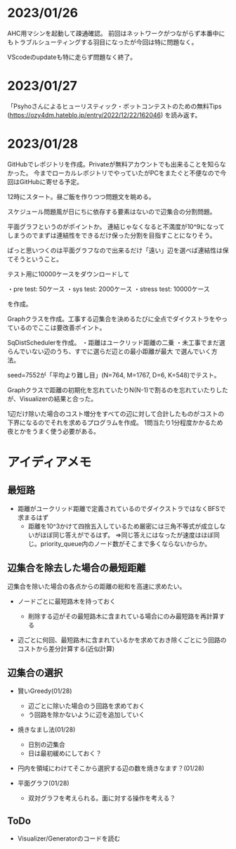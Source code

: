 # 2023/01/26

AHC用マシンを起動して疎通確認。
前回はネットワークがつながらず本番中にもトラブルシューティングする羽目になったが今回は特に問題なく。

VScodeのupdateも特に走らず問題なく終了。

# 2023/01/27

「Psyhoさんによるヒューリスティック・ボットコンテストのための無料Tips
(https://ozy4dm.hateblo.jp/entry/2022/12/22/162046)
を読み返す。

# 2023/01/28

GitHubでレポジトリを作成。Privateが無料アカウントでも出来ることを知らなかった。
今までローカルレポジトリでやっていたがPCをまたぐと不便なので今回はGitHubに寄せる予定。

12時にスタート。昼ご飯を作りつつ問題文を眺める。

スケジュール問題風が日にちに依存する要素はないので辺集合の分割問題。

平面グラフというのがポイントか。
連結じゃなくなると不満度が10^9になってしまうのでまずは連結性をできるだけ保った分割を目指すことになりそう。

ぱっと思いつくのは平面グラフなので出来るだけ「遠い」辺を選べば連結性は保てそうということ。

テスト用に10000ケースをダウンロードして

・pre test: 50ケース
・sys test: 2000ケース
・stress test: 10000ケース

を作成。

Graphクラスを作成。工事する辺集合を決めるたびに全点でダイクストラをやっているのでここは要改善ポイント。

SqDistSchedulerを作成。
・距離はユークリッド距離の二乗
・未工事でまだ選らんでいない辺のうち、すでに選らだ辺との最小距離が最大
で選んでいく方法。


seed=7552が「平均より難し目」(N=764, M=1767, D=6, K=548)でテスト。

Graphクラスで距離の初期化を忘れていたりN(N-1)で割るのを忘れていたりしたが、Visualizerの結果と合った。

1辺だけ除いた場合のコスト増分をすべての辺に対して合計したものがコストの下界になるのでそれを求めるプログラムを作成。
1問当たり1分程度かかるため夜とかをうまく使う必要がある。


# アイディアメモ

## 最短路

* 距離がユークリッド距離で定義されているのでダイクストラではなくBFSで求まるはず
  * 距離を10^3かけて四捨五入しているため厳密には三角不等式が成立しないがほぼ同じ答えがでるはず。
  ⇒同じ答えにはなったが速度はほぼ同じ。priority_queue内のノード数がそこまで多くならないからか。

## 辺集合を除去した場合の最短距離
辺集合を除いた場合の各点からの距離の総和を高速に求めたい。

* ノードごとに最短路木を持っておく
  * 削除する辺がその最短路木に含まれている場合にのみ最短路を再計算する

* 辺ごとに何回、最短路木に含まれているかを求めておき除くごとにう回路のコストから差分計算する(近似計算)

## 辺集合の選択

* 賢いGreedy(01/28)
  * 辺ごとに除いた場合のう回路を求めておく
  * う回路を除かないように辺を追加していく

* 焼きなまし法(01/28)
  * 日別の辺集合
  * 日は最初緩めにしておく？

* 円内を領域にわけてそこから選択する辺の数を焼きなます？(01/28)

* 平面グラフ(01/28)
  * 双対グラフを考えられる。面に対する操作を考える？

## ToDo
* Visualizer/Generatorのコードを読む
